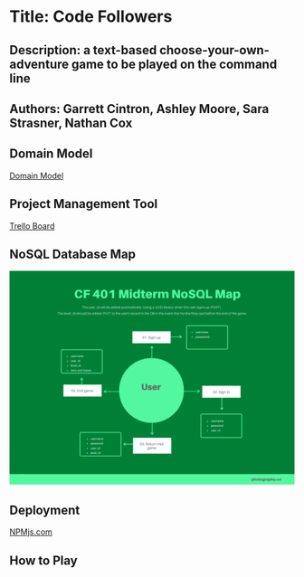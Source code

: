 # Title: Code Followers

## Description: a text-based choose-your-own-adventure game to be played on the command line

## Authors: Garrett Cintron, Ashley Moore, Sara Strasner, Nathan Cox

## Domain Model

[Domain Model](./assets/groupProject.jpg)

## Project Management Tool

[Trello Board](https://trello.com/b/FION69R3/codefollowers)

## NoSQL Database Map

![MongoDB Map](./assets/NoSQL-map.png)

## Deployment

[NPMjs.com](https://www.npmjs.com/package/code-followers)

## How to Play

<!-- [Heroku Main Deploy](https://code-followers.herokuapp.com/)
[Heroku Dev Deploy](https://code-followers-dev.herokuapp.com/) -->
